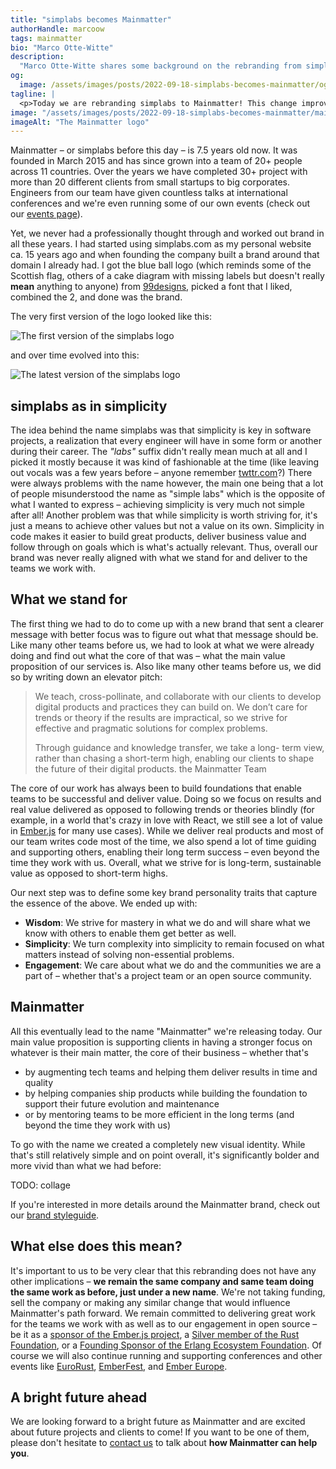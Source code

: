 ```yaml
---
title: "simplabs becomes Mainmatter"
authorHandle: marcoow
tags: mainmatter
bio: "Marco Otte-Witte"
description:
  "Marco Otte-Witte shares some background on the rebranding from simplabs to Mainmatter."
og:
  image: /assets/images/posts/2022-09-18-simplabs-becomes-mainmatter/og-image.png
tagline: |
  <p>Today we are rebranding simplabs to Mainmatter! This change improves the alignment of our brand with what we stand for and what value we deliver for the teams we work with. In this post, I share some insights regarding the origins of the simplabs brand as well as how we got to our new brand Mainmatter.</p>
image: "/assets/images/posts/2022-09-18-simplabs-becomes-mainmatter/mainmatter.svg"
imageAlt: "The Mainmatter logo"
---
```


Mainmatter – or simplabs before this day – is 7.5 years old now. It was founded in March 2015 and has since grown into a team of 20+ people across 11 countries. Over the years we have completed 30+ project with more than 20 different clients from small startups to big corporates. Engineers from our team have given countless talks at international conferences and we're even running some of our own events (check out our [events page](/events/)).

Yet, we never had a professionally thought through and worked out brand in all these years. I had started using simplabs.com as my personal website ca. 15 years ago and when founding the company built a brand around that domain I already had. I got the blue ball logo (which reminds some of the Scottish flag, others of a cake diagram with missing labels but doesn't really **mean** anything to anyone) from [99designs](https://99designs.de), picked a font that I liked, combined the 2, and done was the brand.

The very first version of the logo looked like this:

![The first version of the simplabs logo](/assets/images/posts/2022-09-18-simplabs-becomes-mainmatter/simplabs-old.svg)

and over time evolved into this:

![The latest version of the simplabs logo](/assets/images/posts/2022-09-18-simplabs-becomes-mainmatter/simplabs.svg)

## simplabs as in simplicity

The idea behind the name simplabs was that simplicity is key in software projects, a realization that every engineer will have in some form or another during their career. The _"labs"_ suffix didn't really mean much at all and I picked it mostly because it was kind of fashionable at the time (like leaving out vocals was a few years before – anyone remember [twttr.com](http://twttr.com)?) There were always problems with the name however, the main one being that a lot of people misunderstood the name as "simple labs" which is the opposite of what I wanted to express – achieving simplicity is very much not simple after all! Another problem was that while simplicity is worth striving for, it's just a means to achieve other values but not a value on its own. Simplicity in code makes it easier to build great products, deliver business value and follow through on goals which is what's actually relevant. Thus, overall our brand was never really aligned with what we stand for and deliver to the teams we work with.

## What we stand for

The first thing we had to do to come up with a new brand that sent a clearer message with better focus was to figure out what that message should be. Like many other teams before us, we had to look at what we were already doing and find out what the core of that was – what the main value proposition of our services is. Also like many other teams before us, we did so by writing down an elevator pitch:

> We teach, cross-pollinate, and collaborate with our clients to develop digital products and practices they can build on. We don’t care for trends or theory if the results are impractical, so we strive for effective and pragmatic solutions for complex problems.
>
> Through guidance and knowledge transfer, we take a long- term view, rather than chasing a short-term high, enabling our clients to shape the future of their digital products. <author>the Mainmatter Team</author>

The core of our work has always been to build foundations that enable teams to be successful and deliver value. Doing so we focus on results and real value delivered as opposed to following trends or theories blindly (for example, in a world that's crazy in love with React, we still see a lot of value in [Ember.js](/ember-consulting/) for many use cases). While we deliver real products and most of our team writes code most of the time, we also spend a lot of time guiding and supporting others, enabling their long term success – even beyond the time they work with us. Overall, what we strive for is long-term, sustainable value as opposed to short-term highs.

Our next step was to define some key brand personality traits that capture the essence of the above. We ended up with:

* **Wisdom**: We strive for mastery in what we do and will share what we know with others to enable them get better as well.
* **Simplicity**: We turn complexity into simplicity to remain focused on what matters instead of solving non-essential problems.
* **Engagement**: We care about what we do and the communities we are a part of – whether that's a project team or an open source community.

## Mainmatter

All this eventually lead to the name "Mainmatter" we're releasing today. Our main value proposition is supporting clients in having a stronger focus on whatever is their main matter, the core of their business – whether that's

* by augmenting tech teams and helping them deliver results in time and quality
* by helping companies ship products while building the foundation to support their future evolution and maintenance 
* or by mentoring teams to be more efficient in the long terms (and beyond the time they work with us)

To go with the name we created a completely new visual identity. While that's still relatively simple and on point overall, it's significantly bolder and more vivid than what we had before:

TODO: collage

If you're interested in more details around the Mainmatter brand, check out our [brand styleguide](/assets/images/posts/2022-09-18-simplabs-becomes-mainmatter/Mainmatter-styleguide.pdf).

## What else does this mean?

It's important to us to be very clear that this rebranding does not have any other implications – **we remain the same company and same team doing the same work as before, just under a new name**. We're not taking funding, sell the company or making any similar change that would influence Mainmatter's path forward. We remain committed to delivering great work for the teams we work with as well as to our engagement in open source – be it as a [sponsor of the Ember.js project](https://emberjs.com/sponsors/), a [Silver member of the Rust Foundation](https://foundation.rust-lang.org/members/), or a [Founding Sponsor of the Erlang Ecosystem Foundation](https://erlef.org/sponsors). Of course we will also continue running and supporting conferences and other events like [EuroRust](http://eurorust.eu), [EmberFest](http://emberfest.eu), and [Ember Europe](http://embereurope.org).

## A bright future ahead

We are looking forward to a bright future as Mainmatter and are excited about future projects and clients to come! If you want to be one of them, please don't hesitate to [contact us](/contact) to talk about **how Mainmatter can help you**.
